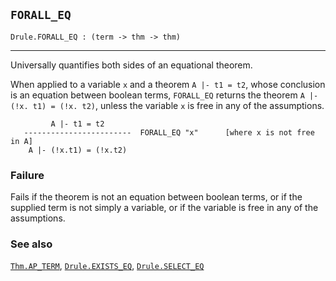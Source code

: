 ## `FORALL_EQ`

``` hol4
Drule.FORALL_EQ : (term -> thm -> thm)
```

------------------------------------------------------------------------

Universally quantifies both sides of an equational theorem.

When applied to a variable `x` and a theorem `A |- t1 = t2`, whose
conclusion is an equation between boolean terms, `FORALL_EQ` returns the
theorem `A |- (!x. t1) = (!x. t2)`, unless the variable `x` is free in
any of the assumptions.

``` hol4
         A |- t1 = t2
   ------------------------  FORALL_EQ "x"      [where x is not free in A]
    A |- (!x.t1) = (!x.t2)
```

### Failure

Fails if the theorem is not an equation between boolean terms, or if the
supplied term is not simply a variable, or if the variable is free in
any of the assumptions.

### See also

[`Thm.AP_TERM`](#Thm.AP_TERM), [`Drule.EXISTS_EQ`](#Drule.EXISTS_EQ),
[`Drule.SELECT_EQ`](#Drule.SELECT_EQ)
